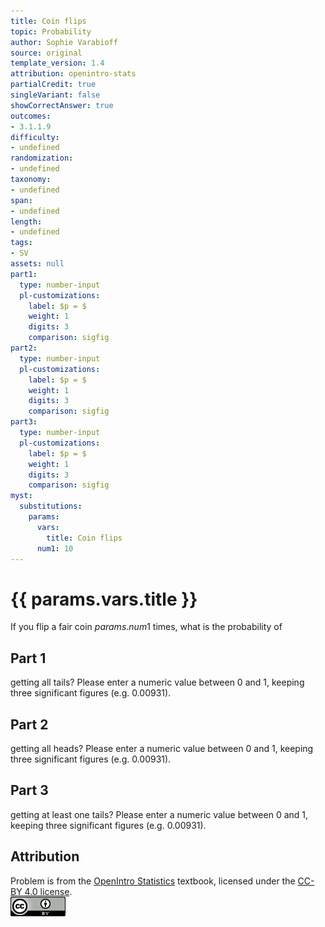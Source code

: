 ```yaml
---
title: Coin flips
topic: Probability
author: Sophie Varabioff
source: original
template_version: 1.4
attribution: openintro-stats
partialCredit: true
singleVariant: false
showCorrectAnswer: true
outcomes:
- 3.1.1.9
difficulty:
- undefined
randomization:
- undefined
taxonomy:
- undefined
span:
- undefined
length:
- undefined
tags:
- SV
assets: null
part1:
  type: number-input
  pl-customizations:
    label: $p = $
    weight: 1
    digits: 3
    comparison: sigfig
part2:
  type: number-input
  pl-customizations:
    label: $p = $
    weight: 1
    digits: 3
    comparison: sigfig
part3:
  type: number-input
  pl-customizations:
    label: $p = $
    weight: 1
    digits: 3
    comparison: sigfig
myst:
  substitutions:
    params:
      vars:
        title: Coin flips
      num1: 10
---
```

# {{ params.vars.title }}
If you flip a fair coin ${{ params.num1 }}$ times, what is the probability of

## Part 1

getting all tails? Please enter a numeric value between 0 and 1, keeping three significant figures (e.g. 0.00931).

## Part 2

getting all heads? Please enter a numeric value between 0 and 1, keeping three significant figures (e.g. 0.00931).

## Part 3

getting at least one tails? Please enter a numeric value between 0 and 1, keeping three significant figures (e.g. 0.00931).

## Attribution

Problem is from the [OpenIntro Statistics](https://openintro.org/book/os/) textbook, licensed under the [CC-BY 4.0 license](https://creativecommons.org/licenses/by/4.0/).<br>![Image representing the Creative Commons 4.0 BY license.](https://raw.githubusercontent.com/firasm/bits/master/by.png)